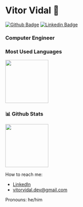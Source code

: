 # Vitor Vidal 👋
[![Github Badge](https://img.shields.io/badge/-Github-000?style=flat-square&logo=Github&logoColor=white&link=https://github.com/vitorvidaldev)](https://github.com/vitorvidaldev) [![Linkedin Badge](https://img.shields.io/badge/-LinkedIn-blue?style=flat-square&logo=Linkedin&logoColor=white&link=https://www.linkedin.com/in/vitorsilvavidal/)](https://www.linkedin.com/in/vitorsilvavidal/)

### Computer Engineer

### Most Used Languages
<p>
    <a href="https://github.com/vitorvidaldev" target="_blank">
      <img height="135px" src="https://github-readme-stats.vercel.app/api/top-langs/?username=vitorvidaldev&hide=html,CSS,C,CMAKE&hide_title=true&layout=compact&langs_count=5" />
  </a>
</p>

### 📊 Github Stats
<p>
  <a href="https://github.com/vitorvidaldev" target="_blank">
    <img height="135px" src="https://github-readme-stats.vercel.app/api?username=vitorvidaldev&hide_title=true&show_icons=true&include_all_commits=true&count_private=true&line_height=21" />
  </a>
  </a>
</p>

How to reach me: 
  - [LinkedIn](https://www.linkedin.com/in/vitorsilvavidal/)
  - vitorvidal.dev@gmail.com


Pronouns: he/him
